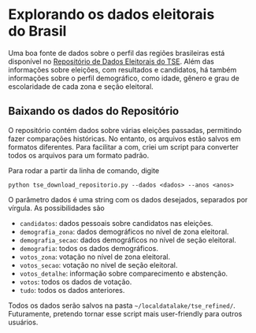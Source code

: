 # Explorando os dados eleitorais do Brasil

Uma boa fonte de dados sobre o perfil das regiões brasileiras está disponível no [Repositório de Dados Eleitorais do TSE](http://www.tse.jus.br/eleicoes/estatisticas/repositorio-de-dados-eleitorais-1/repositorio-de-dados-eleitorais). Além das informações sobre eleições, com resultados e candidatos, há também informações sobre o perfil demográfico, como idade, gênero e grau de escolaridade de cada zona e seção eleitoral.


## Baixando os dados do Repositório

O repositório contém dados sobre várias eleições passadas, permitindo fazer comparações históricas. No entanto, os arquivos estão salvos em formatos diferentes. Para facilitar a com, criei um script para converter todos os arquivos para um formato padrão.

Para rodar a partir da linha de comando, digite

```
python tse_download_repositorio.py --dados <dados> --anos <anos>
```

O parâmetro dados é uma string com os dados desejados, separados por vírgula. As possibilidades são 

* `candidatos`: dados pessoais sobre candidatos nas eleições.
* `demografia_zona`: dados demográficos no nível de zona eleitoral.
* `demografia_secao`: dados demográficos no nível de seção eleitoral.
* `demografia`: todos os dados demográficos.
* `votos_zona`: votação no nível de zona eleitoral.
* `votos_secao`: votação no nível de seção eleitoral.
* `votos_detalhe`: informação sobre comparecimento e abstenção.
* `votos`: todos os dados de votação.
* `tudo`: todos os dados anteriores.

Todos os dados serão salvos na pasta `~/localdatalake/tse_refined/`. Futuramente, pretendo tornar esse script mais user-friendly para outros usuários.

